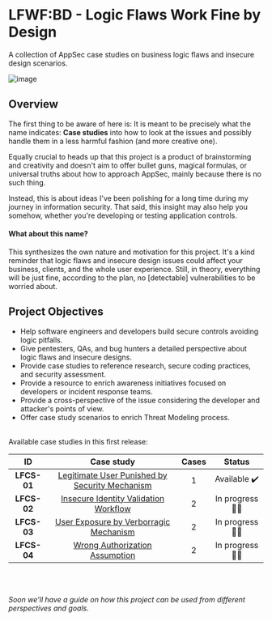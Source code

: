 # LFWF:BD - Logic Flaws Work Fine by Design
A collection of AppSec case studies on business logic flaws and insecure design scenarios.

![image](https://user-images.githubusercontent.com/89562876/183073831-20a71b0e-4f88-4510-80bc-3c1396ef66d8.png)



## Overview
The first thing to be aware of here is: It is meant to be precisely what the name indicates: **Case studies** into how to look at the issues and possibly handle them in a less harmful fashion (and more creative one).

Equally crucial to heads up that this project is a product of brainstorming and creativity and doesn't aim to offer bullet guns, magical formulas, or universal truths about how to approach AppSec, mainly because there is no such thing. 

Instead, this is about ideas I've been polishing for a long time during my journey in information security. That said, this insight may also help you somehow, whether you're developing or testing application controls. 

#### What about this name?
This synthesizes the own nature and motivation for this project. It's a kind reminder that logic flaws and insecure design issues could affect your business, clients, and the whole user experience. Still, in theory, everything will be just fine, according to the plan, no [detectable] vulnerabilities to be worried about. 


## Project Objectives

* Help software engineers and developers build secure controls avoiding logic pitfalls. 
* Give pentesters, QAs, and bug hunters a detailed perspective about logic flaws and insecure designs. 
* Provide case studies to reference research, secure coding practices, and security assessment. 
* Provide a resource to enrich awareness initiatives focused on developers or incident response teams. 
* Provide a cross-perspective of the issue considering the developer and attacker's points of view. 
* Offer case study scenarios to enrich Threat Modeling process.


<br>
Available case studies in this first release:

| **ID** | **Case study**  |  **Cases**  | **Status**  |
| :-----: | :-----: | :-----: | :-----: | 
|**LFCS-01**|[Legitimate User Punished by Security Mechanism](https://github.com/s4dhulabs/LFWFBD/blob/main/Cases/LFCS-01.md)|1|Available ✔️
|**LFCS-02**|[Insecure Identity Validation Workflow](https://github.com/s4dhulabs/LFWFBD/blob/main/Cases/LFCS-02.md) |2|In progress :factory_worker:
|**LFCS-03**|[User Exposure by Verborragic Mechanism](https://github.com/s4dhulabs/LFWFBD/blob/main/Cases/LFCS-03.md) |2|In progress :factory_worker:
|**LFCS-04**|[Wrong Authorization Assumption](https://github.com/s4dhulabs/LFWFBD/blob/main/Cases/LFCS-04.md) |2|In progress :factory_worker:

<br>
<br>

_Soon we'll have a guide on how this project can be used from different perspectives and goals._
